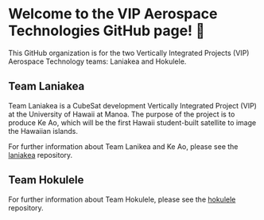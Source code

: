# Welcome to the VIP Aerospace Technologies GitHub page! 👋

This GitHub organization is for the two Vertically Integrated Projects (VIP) Aerospace Technology teams: Laniakea and Hokulele.

## Team Laniakea
Team Laniakea is a CubeSat development Vertically Integrated Project (VIP) at the University of Hawaii at Manoa. The purpose of the project is to produce Ke Ao, which will be the first Hawaii student-built satellite to image the Hawaiian islands. 

For further information about Team Lanikea and Ke Ao, please see the [laniakea](https://github.com/vip-aerospace/laniakea) repository.

## Team Hokulele
For further information about Team Hokulele, please see the [hokulele](https://github.com/vip-aerospace/hokulele) repository.

